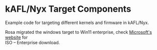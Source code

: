 # kAFL/Nyx Target Components

Example code for targeting different kernels and firmware in kAFL/Nyx.

Rosa migrated the windows target to Win11 enterprise, check [Microsoft's website](https://www.microsoft.com/en-us/evalcenter/download-windows-11-enterprise) for 	
ISO – Enterprise download.
